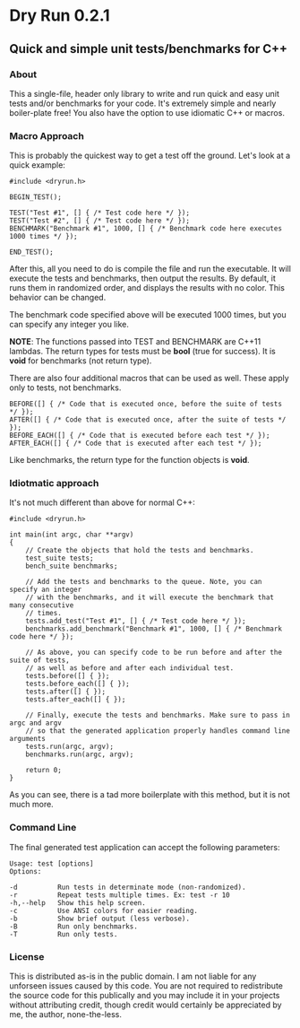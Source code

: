# Dry Run 0.2.1
## Quick and simple unit tests/benchmarks for C++

### About

This a single-file, header only library to write and run quick and easy unit tests and/or benchmarks for your code. It's extremely simple and nearly boiler-plate free! You also have the option to use idiomatic C++ or macros.

### Macro Approach

This is probably the quickest way to get a test off the ground. Let's look at a quick example:

```
#include <dryrun.h>

BEGIN_TEST();

TEST("Test #1", [] { /* Test code here */ });
TEST("Test #2", [] { /* Test code here */ });
BENCHMARK("Benchmark #1", 1000, [] { /* Benchmark code here executes 1000 times */ });

END_TEST();
```

After this, all you need to do is compile the file and run the executable. It will execute the tests and benchmarks, then output the results. By default, it runs them in randomized order, and displays the results with no color. This behavior can be changed.

The benchmark code specified above will be executed 1000 times, but you can specify any integer you like.

**NOTE**: The functions passed into TEST and BENCHMARK are C++11 lambdas. The return types for tests must be **bool** (true for success). It is **void** for benchmarks (not return type).

There are also four additional macros that can be used as well. These apply only to tests, not benchmarks.

```
BEFORE([] { /* Code that is executed once, before the suite of tests */ });
AFTER([] { /* Code that is executed once, after the suite of tests */ });
BEFORE_EACH([] { /* Code that is executed before each test */ });
AFTER_EACH([] { /* Code that is executed after each test */ });
```

Like benchmarks, the return type for the function objects is **void**.

### Idiotmatic approach

It's not much different than above for normal C++:

```
#include <dryrun.h>

int main(int argc, char **argv)
{
    // Create the objects that hold the tests and benchmarks.
    test_suite tests;
    bench_suite benchmarks;

    // Add the tests and benchmarks to the queue. Note, you can specify an integer
    // with the benchmarks, and it will execute the benchmark that many consecutive
    // times.
    tests.add_test("Test #1", [] { /* Test code here */ });
    benchmarks.add_benchmark("Benchmark #1", 1000, [] { /* Benchmark code here */ });

    // As above, you can specify code to be run before and after the suite of tests,
    // as well as before and after each individual test.
    tests.before([] { });
    tests.before_each([] { });
    tests.after([] { });
    tests.after_each([] { });

    // Finally, execute the tests and benchmarks. Make sure to pass in argc and argv
    // so that the generated application properly handles command line arguments
    tests.run(argc, argv);
    benchmarks.run(argc, argv);
    
    return 0;
}
```

As you can see, there is a tad more boilerplate with this method, but it is not much more.

### Command Line

The final generated test application can accept the following parameters:

```
Usage: test [options]
Options:

-d		    Run tests in determinate mode (non-randomized).
-r		    Repeat tests multiple times. Ex: test -r 10
-h,--help	Show this help screen.
-c		    Use ANSI colors for easier reading.
-b		    Show brief output (less verbose).
-B		    Run only benchmarks.
-T		    Run only tests.
```

### License

This is distributed as-is in the public domain. I am not liable for any unforseen issues caused by this code. You are not required to redistribute the source code for this publically and you may include it in your projects without attributing credit, though credit would certainly be appreciated by me, the author, none-the-less.
